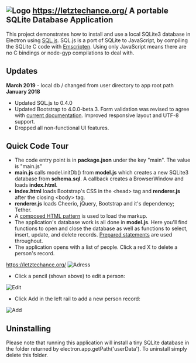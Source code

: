 ![Logo](img/LC2SQITE.png)
https://letztechance.org/
A portable SQLite Database Application
------------------------------------------------------------------------

This project demonstrates how to install and use a local SQLite3 database in Electron using [SQL.js](https://github.com/kripken/sql.js). SQL.js is a port of SQLite to JavaScript, by compiling the SQLite C code with [Emscripten](https://github.com/kripken/emscripten). Using only JavaScript means there are no C bindings or node-gyp compilations to deal with.

Updates
-------
__March 2019__ - local db / changed from user directory to app root path
__January 2018__
- Updated SQL.js to 0.4.0
- Updated Bootstrap to 4.0.0-beta.3. Form validation was revised to agree with [current documentation](http://getbootstrap.com/docs/4.0/components/forms/). Improved responsive layout and UTF-8 support.
- Dropped all non-functional UI features.


Quick Code Tour
---------------

 - The code entry point is in **package.json** under the key "main". The value is "main.js"
 - **main.js** calls model.initDb() from **model.js** which creates a new SQLite3 database from **schema.sql**. A callback creates a BrowserWindow and loads **index.html**.
 - **index.html** loads Bootstrap's CSS in the &lt;head&gt; tag and **renderer.js** after the closing &lt;body&gt; tag.
 - **renderer.js** loads Cheerio, jQuery, Bootstrap and it's dependency; Tether.
 - A [composed HTML pattern](https://github.com/patrickmoffitt/composed-html-example) is used to load the markup.
 - The application's database work is all done in **model.js**. Here you'll find functions to open and close the database as well as functions to select, insert, update, and delete records. [Prepared statements](https://en.wikipedia.org/wiki/Prepared_statement) are used throughout.
 - The application opens with a list of people. Click a red X to delete a person's record.

 https://letztechance.org/
 ![Adress](screenshots/adress-list.png)
 - Click a pencil (shown above) to edit a person:

 ![Edit](screenshots/edit-adress.png)
 - Click Add in the left rail to add a new person record:

 ![Add](screenshots/add-adress.png)

Uninstalling
-------------

 Please note that running this application will install a tiny SQLite database in the folder returned by electron.app.getPath('userData'). To uninstall simply delete this folder.
